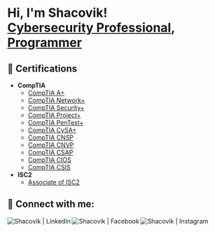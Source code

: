 <h1>Hi, I'm Shacovik! <br/> <a href="https://www.linkedin.com/in/shacovik-flores-b339311b4/">Cybersecurity Professional</a>, <a href="https://github.com/joshmadakor1">Programmer</a></h1>

<!--
<h2>💻 Software Development Projects:</h2>

- <b>Data Structures and Algorithms Practice (AlgoExpert)</b>
  - [Praciting DS & Algos in Python](https://github.com/joshmadakor1/Algorithms-Practice)
- <b>Full Stack Web App (React, NodeJS, Azure, and Machine Learning Components)</b>
  - [Image Analysis Middleware](https://github.com/joshmadakor1/4chan-Image-Analysis-Middleware-C964) <b><i>(Potentially NSFW)</b></i>
- <b>PowerShell</b>
  - [Windows EventLog: Failed RDP Logins Source IP to full GeoData Conversion](https://github.com/joshmadakor1/Sentinel-Lab)
  - [JWipe (Disk Wiping Utility)](https://github.com/joshmadakor1/Jwipe.PowerShell)
  - [Active Directory Bulk User Creation](https://github.com/joshmadakor1/AD_PS)
  - [FIM (File Integrity Monitor)](https://github.com/joshmadakor1/PowerShell-Integrity-FIM)
- <b>C# (.NET Desktop Applications)</b>
  - [Ransomware Proof of Concept (Encrypter)](https://github.com/joshmadakor1/EncrypterPOC)
  - [Ransomware Proof of Concept (Decrypter)](https://github.com/joshmadakor1/DecrypterPOC)
  - [Keylogger with Email Capability](https://github.com/joshmadakor1/Key-Logger-With-Email)
- <b>Python</b>
  - [Package Delivery Application (Datastructures and Algorithms Demo)](https://github.com/joshmadakor1/Package-Delivery-Pathfinding-Algorithm)
   -->


<h2>📄 Certifications</h2>

- <b>CompTIA</b>
  - [CompTIA A+](https://www.credly.com/earner/earned/badge/cbcb3bb8-c6ef-488a-bf1b-65953b6f7b88)
  - [CompTIA Network+](https://www.credly.com/earner/earned/badge/d28be1b1-7e88-4fea-9bf2-33782389057f)
  - [CompTIA Security+](https://www.credly.com/earner/earned/badge/ddc414f1-00d6-4a1b-a8c0-8c875dc0d9bc)
  - [CompTIA Project+](https://www.credly.com/earner/earned/badge/d91f7db1-d6a9-4fe2-ad8b-dd28201b4b39)
  - [CompTIA PenTest+](https://www.credly.com/earner/earned/badge/a608471c-f525-4dbd-b13b-5bdcf0bd18bb)
  - [CompTIA CySA+](https://www.credly.com/earner/earned/badge/ed9d54e4-1c58-4a53-b8fd-bfa7a1607912)
  - [CompTIA CNSP](https://www.credly.com/earner/earned/badge/a7af59b2-2407-460f-b2b6-1e2279dd3a8b)
  - [CompTIA CNVP](https://www.credly.com/earner/earned/badge/bb2e29d1-8524-4774-b5af-accc4c16097e)
  - [CompTIA CSAP](https://www.credly.com/earner/earned/badge/3d152cb5-4bad-4c8e-9879-c7eb55dd1819)
  - [CompTIA CIOS](https://www.credly.com/earner/earned/badge/4e7bef32-7d8f-4e7f-9a71-500aff04cd5b)
  - [CompTIA CSIS](https://www.credly.com/earner/earned/badge/5456ab5c-2ef8-4139-a1e0-50bb038866ad)
- <b>ISC2</b>
  - [Associate of ISC2](https://www.credly.com/earner/earned/badge/b160df31-2fb7-450c-bea7-9481de8a488d)

<!--
  - [Associate of ISC2](https://www.credly.com/earner/earned/badge/b160df31-2fb7-450c-bea7-9481de8a488d)
- [How to get into Cybersecurity Starting From Zero](https://www.youtube.com/watch?v=a83ASGn_V_s)
- [A Day in the Life of a Cybersecurity Anayst](https://www.youtube.com/watch?v=uHy3oM7NnoU)
- [How to Create a KeyLogger (C#)](https://www.youtube.com/watch?v=N-L9hklSlNk)
- [Ransomware Demonstration (C#)](https://www.youtube.com/watch?v=OfvdQeh79s0)
- [Is WGU Legit?](https://www.youtube.com/watch?v=E2MwRWxDBkA) -->

<h2> 🤳 Connect with me:</h2>

[<img align="left" alt="Shacovik | LinkedIn" src="https://img.shields.io/badge/LinkedIn-0077B5?style=for-the-badge&logo=linkedin&logoColor=white" />][linkedin]
[<img align="left" alt="Shacovik | Facebook" src="https://img.shields.io/badge/Facebook-1877F2?style=for-the-badge&logo=facebook&logoColor=white" />][facebook]
[<img align="left" alt="Shacovik | Instagram" src="https://img.shields.io/badge/Instagram-E4405F?style=for-the-badge&logo=instagram&logoColor=white" />][instagram]

[linkedin]: https://www.linkedin.com/in/shacovik-flores-b339311b4/
[facebook]: https://www.facebook.com/shacovik.flores.1
[instagram]: https://www.instagram.com/_shacovik_/


<!--
**shacovik/shacovik** is a ✨ _special_ ✨ repository because its `README.md` (this file) appears on your GitHub profile.

Here are some ideas to get you started:

- 🔭 I’m currently working on ...
- 🌱 I’m currently learning ...
- 👯 I’m looking to collaborate on ...
- 🤔 I’m looking for help with ...
- 💬 Ask me about ...
- 📫 How to reach me: ...
- 😄 Pronouns: ...
- ⚡ Fun fact: ...
-->

